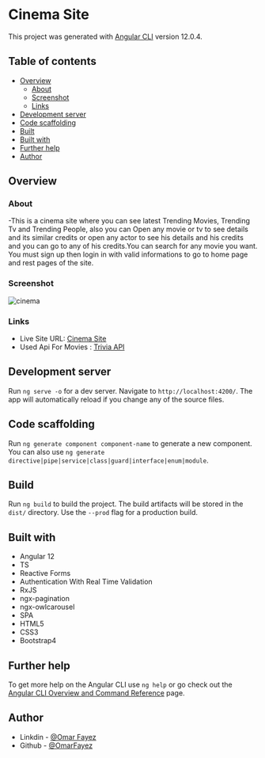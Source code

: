 
# Cinema Site
This project was generated with [Angular CLI](https://github.com/angular/angular-cli) version 12.0.4.

## Table of contents

- [Overview](#overview)
  - [About](#About)
  - [Screenshot](#screenshot)
  - [Links](#links)
- [Development server](#Development-server)
- [Code scaffolding](#Code-scaffolding)
- [Built](#built)
- [Built with](#built-with)
- [Further help](#Further-help)
- [Author](#author)
## Overview

### About

-This is a cinema site where you can see latest Trending Movies, Trending Tv and Trending People, also you can Open any movie or tv to see details and its similar credits or open any actor to see his details and his credits and you can go to any of his credits.You can search for any movie you want. <br>
You must sign up then login in with valid informations to go to home page and rest pages of the site.


### Screenshot

![cinema](https://im7.ezgif.com/tmp/ezgif-7-1fd41e25cecc.webp)

### Links

- Live Site URL: [Cinema Site](https://im7.ezgif.com/tmp/ezgif-7-b639c1ef9977.gif)
- Used Api For Movies : [Trivia API](https://opentdb.com/api_config.php)

## Development server

Run `ng serve -o` for a dev server. Navigate to `http://localhost:4200/`. The app will automatically reload if you change any of the source files.

## Code scaffolding

Run `ng generate component component-name` to generate a new component. You can also use `ng generate directive|pipe|service|class|guard|interface|enum|module`.

## Build

Run `ng build` to build the project. The build artifacts will be stored in the `dist/` directory. Use the `--prod` flag for a production build.

## Built with

- Angular 12
- TS
- Reactive Forms
- Authentication With Real Time Validation
- RxJS
- ngx-pagination
- ngx-owlcarousel
- SPA
- HTML5
- CSS3
- Bootstrap4

## Further help

To get more help on the Angular CLI use `ng help` or go check out the [Angular CLI Overview and Command Reference](https://angular.io/cli) page.

## Author

- Linkdin - [@Omar Fayez](https://www.linkedin.com/in/fayez-95/)
- Github - [@OmarFayez](https://github.com/OmarFayez)
